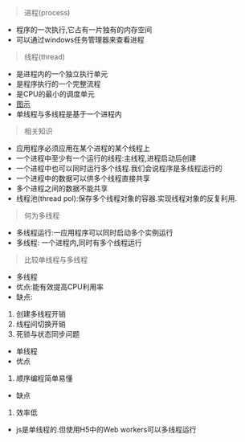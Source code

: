 >进程(process)
+ 程序的一次执行,它占有一片独有的内存空间
+ 可以通过windows任务管理器来查看进程

>线程(thread) 
+ 是进程内的一个独立执行单元
+ 是程序执行的一个完整流程
+ 是CPU的最小的调度单元
+ [图示](../img/进程与线程.png)
+ 单线程与多线程是基于一个进程内

>相关知识
+ 应用程序必须应用在某个进程的某个线程上
+ 一个进程中至少有一个运行的线程:主线程,进程启动后创建
+ 一个进程中也可以同时运行多个线程.我们会说程序是多线程运行的
+ 一个进程中的数据可以供多个线程直接共享
+ 多个进程之间的数据不能共享
+ 线程池(thread pol):保存多个线程对象的容器.实现线程对象的反复利用.

>何为多线程
+ 多线程运行:一应用程序可以同时启动多个实例运行
+ 多线程: 一个进程内,同时有多个线程运行

>比较单线程与多线程
+ 多线程
+ 优点:能有效提高CPU利用率
+ 缺点:
1. 创建多线程开销 
2. 线程间切换开销
3.  死锁与状态同步问题
+ 单线程
+ 优点
1. 顺序编程简单易懂
+ 缺点
1. 效率低

+ js是单线程的.但使用H5中的Web workers可以多线程运行